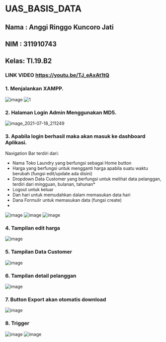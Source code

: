 # UAS_BASIS_DATA
## Nama : Anggi Ringgo Kuncoro Jati
## NIM  : 311910743
## Kelas: TI.19.B2

### LINK VIDEO https://youtu.be/TJ_eAxAt1tQ
### 1. Menjalankan XAMPP.
![image](https://user-images.githubusercontent.com/81921974/126070632-f7b6e78b-816d-4136-97df-4fbf325c6c52.png)
![1](https://user-images.githubusercontent.com/81921974/126070464-2995c418-c9f5-4083-ad64-8aeabebc7e5a.PNG)

### 2. Halaman Login Admin Menggunakan MD5.
![image_2021-07-18_211249](https://user-images.githubusercontent.com/81921974/126070527-213212d1-67c7-4e1c-a544-d319c1f2ade7.png)

### 3. Apabila login berhasil maka akan masuk ke dashboard Aplikasi.
 Navigation Bar terdiri dari:
 * Nama Toko Laundry yang berfungsi sebagai Home button
 * Harga yang berfungsi untuk mengganti harga apabila suatu waktu berubah (fungsi edit/update ada disini)
 * Dropdown Data Customer yang berfungsi untuk melihat data pelanggan, terdiri dari mingguan, bulanan, tahunan*
 * Logout untuk keluar
 * Dan hari untuk memudahkan dalam memasukan data hari
 * Dana Formulir untuk memasukan data (fungsi create)
 * 
![image](https://user-images.githubusercontent.com/81921974/126070578-24c757a6-6799-4c8b-a870-b56b7b96f9e1.png)
![image](https://user-images.githubusercontent.com/81921974/126070923-d6d3abfb-36ab-4c96-af97-6172771f55a2.png)
![image](https://user-images.githubusercontent.com/81921974/126071567-d97efee5-158c-47be-9800-ba82cfe4d2bd.png)


### 4. Tampilan edit harga
![image](https://user-images.githubusercontent.com/81921974/126070997-d9f5a8af-2933-4b49-91fe-6b498f190172.png)

### 5. Tampilan Data Customer
![image](https://user-images.githubusercontent.com/81921974/126070971-586c3dfa-9767-46a8-a934-534d4fecc702.png)

### 6. Tampilan detail pelanggan
![image](https://user-images.githubusercontent.com/81921974/126071030-ee874845-c866-46b1-ac96-10c20b6f74ff.png)

### 7. Button Export akan otomatis download
![image](https://user-images.githubusercontent.com/81921974/126071129-43e16206-43ee-4da4-a92c-7a1c604016e9.png)

### 8. Trigger
![image](https://user-images.githubusercontent.com/81921974/126072433-ecc83d42-fa17-4b72-b3dc-034c2499bfed.png)
![image](https://user-images.githubusercontent.com/81921974/126073177-dabd643a-a585-497d-b89f-3875fe7aba50.png)

